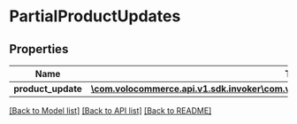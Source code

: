 # PartialProductUpdates

## Properties
Name | Type | Description | Notes
------------ | ------------- | ------------- | -------------
**product_update** | [**\com.volocommerce.api.v1.sdk.invoker\com.volocommerce.api.v1.sdk.model\ProductUpdate[]**](ProductUpdate.md) |  | [optional] 

[[Back to Model list]](../README.md#documentation-for-models) [[Back to API list]](../README.md#documentation-for-api-endpoints) [[Back to README]](../README.md)


